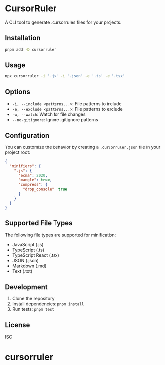 # CursorRuler

A CLI tool to generate .cursorrules files for your projects.

## Installation

```bash
pnpm add -D cursorruler
```

## Usage

```bash
npx cursorruler -i '.js' -i '.json' -e '.ts' -e '.tsx'
```

## Options

- `-i, --include <patterns...>`: File patterns to include
- `-e, --exclude <patterns...>`: File patterns to exclude
- `-w, --watch`: Watch for file changes
- `--no-gitignore`: Ignore .gitignore patterns

## Configuration

You can customize the behavior by creating a `.cursorruler.json` file in your project root:

```json
{
  "minifiers": {
    ".js": {
      "ecma": 2020,
      "mangle": true,
      "compress": {
        "drop_console": true
      }
    }
  }
}
```

## Supported File Types

The following file types are supported for minification:

- JavaScript (.js)
- TypeScript (.ts)
- TypeScript React (.tsx)
- JSON (.json)
- Markdown (.md)
- Text (.txt)

## Development

1. Clone the repository
2. Install dependencies: `pnpm install`
3. Run tests: `pnpm test`

## License

ISC
# cursorruler
